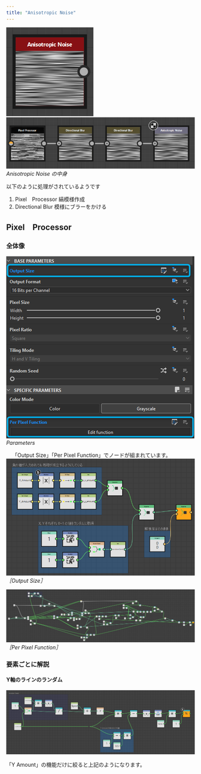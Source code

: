 ```yaml
---
title: "Anisotropic Noise"
---
```

![](/images/591111c92d36ea/example1/2025-02-11_23h01_29.png)
![](/images/591111c92d36ea/example1/2025-02-15_08h00_02.png)
*Anisotropic Noise の中身*

以下のように処理がされているようです
1. Pixel　Processor
縞模様作成
1. Directional Blur
模様にブラーをかける

## Pixel　Processor　
### 全体像
![](/images/591111c92d36ea/example1/2025-02-16_10h45_16.png)
*Parameters*

&nbsp;
&nbsp;
「Output Size」「Per Pixel Function」でノードが組まれています。
![](/images/591111c92d36ea/example1/2025-02-16_10h49_28.png)
*［Output Size］*

![](/images/591111c92d36ea/example1/2025-02-15_08h18_20.png)
*［Per Pixel Function］*

### 要素ごとに解説


#### Y軸のラインのランダム
![](/images/591111c92d36ea/example1/2025-02-16_10h29_33.png)


「Y Amount」の機能だけに絞ると上記のようになります。





